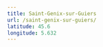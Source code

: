 ```yaml
---
title: Saint-Genix-sur-Guiers
url: /saint-genix-sur-guiers/
latitude: 45.6
longitude: 5.632
---
```

